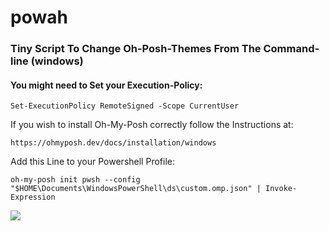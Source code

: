 # powah
### Tiny Script To Change Oh-Posh-Themes From The Command-line (windows)
#### You might need to Set your Execution-Policy:
```
Set-ExecutionPolicy RemoteSigned -Scope CurrentUser
```
If you wish to install Oh-My-Posh correctly follow the Instructions at:
```
https://ohmyposh.dev/docs/installation/windows
```
Add this Line to your Powershell Profile: 
```
oh-my-posh init pwsh --config "$HOME\Documents\WindowsPowerShell\ds\custom.omp.json" | Invoke-Expression
```

![](https://github.com/jds4nrdrch/gifs.git)
